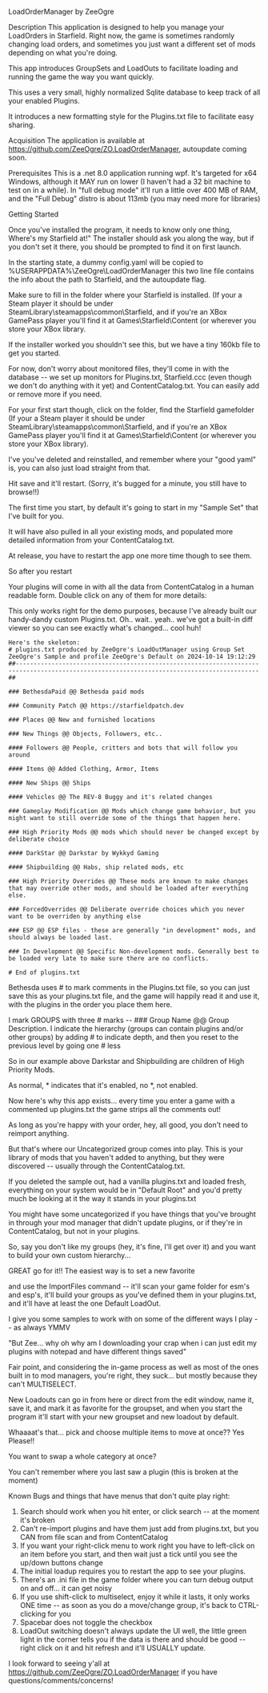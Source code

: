 ﻿LoadOrderManager 
by ZeeOgre

Description
This application is designed to help you manage your LoadOrders in Starfield.  Right now, the game is sometimes randomly changing load orders, and sometimes you just want a different set of mods depending on what you're doing.

This app introduces GroupSets and LoadOuts to facilitate loading and running the game the way you want quickly.

This uses a very small, highly normalized Sqlite database to keep track of all your enabled Plugins.

It introduces a new formatting style for the Plugins.txt file to facilitate easy sharing.

Acquisition
The application is available at https://github.com/ZeeOgre/ZO.LoadOrderManager, autoupdate coming soon.

Prerequisites
This is a .net 8.0 application running wpf. It's targeted for x64 Windows, although it MAY run on lower (I haven't had a 32 bit machine to test on in a while). In "full debug mode" it'll run a little over 400 MB of RAM, and the "Full Debug" distro is about 113mb (you may need more for libraries)

Getting Started

Once you've installed the program, it needs to know only one thing, Where's my Starfield at!"
The installer should ask you along the way, but if you don't set it there, you should be prompted to find it on first launch.

In the starting state, a dummy config.yaml will be copied to %USERAPPDATA%\ZeeOgre\LoadOrderManager this two line file contains the info about the path to Starfield, and the autoupdate flag.

Make sure to fill in the folder where your Starfield is installed. (If your a Steam player it should be under SteamLibrary\steamapps\common\Starfield, and if you're an XBox GamePass player you'll find it at Games\Starfield\Content (or wherever you store your XBox library.


 
If the installer worked you shouldn't see this, but we have a tiny 160kb file to get you started.

 

For now, don't worry about monitored files, they'll come in with the database -- we set up monitors for Plugins.txt, Starfield.ccc (even though we don't do anything with it yet) and ContentCatalog.txt.  You can easily add or remove more if you need.

For your first start though, click on the folder, find the Starfield gamefolder (If your a Steam player it should be under SteamLibrary\steamapps\common\Starfield, and if you're an XBox GamePass player you'll find it at Games\Starfield\Content (or wherever you store your XBox library).

I've you've deleted and reinstalled, and remember where your "good yaml" is, you can also just load straight from that.

Hit save and it'll restart. (Sorry, it's bugged for a minute, you still have to browse!!)



The first time you start, by default it's going to start in my "Sample Set" that I've built for you.

It will have also pulled in all your existing mods, and populated more detailed information from your ContentCatalog.txt.

At release, you have to restart the app one more time though to see them.

 

So after you restart
 
Your plugins will come in with all the data from ContentCatalog in a human readable form.
Double click on any of them for more details:
 
 

This only works right for the demo purposes, because I've already built our handy-dandy custom Plugins.txt.
Oh.. wait.. yeah.. we've got a built-in diff viewer so you can see exactly what's changed... cool huh!

 
```
Here's the skeleton:
# plugins.txt produced by ZeeOgre's LoadOutManager using Group Set ZeeOgre's Sample and profile ZeeOgre's Default on 2024-10-14 19:12:29
##------------------------------------------------------------------------------------------------------------------------------------------##

### BethesdaPaid @@ Bethesda paid mods

### Community Patch @@ https://starfieldpatch.dev

### Places @@ New and furnished locations

### New Things @@ Objects, Followers, etc..

#### Followers @@ People, critters and bots that will follow you around

#### Items @@ Added Clothing, Armor, Items

#### New Ships @@ Ships

#### Vehicles @@ The REV-8 Buggy and it's related changes

### Gameplay Modification @@ Mods which change game behavior, but you might want to still override some of the things that happen here.

### High Priority Mods @@ mods which should never be changed except by deliberate choice

#### DarkStar @@ Darkstar by Wykkyd Gaming

#### Shipbuilding @@ Habs, ship related mods, etc

### High Priority Overrides @@ These mods are known to make changes that may override other mods, and should be loaded after everything else.

### ForcedOverrides @@ Deliberate override choices which you never want to be overriden by anything else

### ESP @@ ESP files - these are generally "in development" mods, and should always be loaded last.

### In Development @@ Specific Non-development mods. Generally best to be loaded very late to make sure there are no conflicts.

# End of plugins.txt
```
Bethesda uses # to mark comments in the Plugins.txt file, so you can just save this as your plugins.txt file, and the game will happily read it and use it, with the plugins in the order you place them here.

I mark GROUPS with three # marks -- ### Group Name @@ Group Description.
I indicate the hierarchy (groups can contain plugins and/or other groups) by adding # to indicate depth, and then you reset to the previous level by going one # less

So in our example above Darkstar and Shipbuilding are children of High Priority Mods.


As normal, * indicates that it's enabled, no *, not enabled.

Now here's why this app exists... every time you enter a game with a commented up plugins.txt the game strips all the comments out!

As long as you're happy with your order, hey, all good, you don't need to reimport anything.

But that's where our Uncategorized group comes into play.  This is your library of mods that you haven't added to anything, but they were discovered -- usually through the ContentCatalog.txt.

If you deleted the sample out, had a vanilla plugins.txt and loaded fresh, everything on your system would be in "Default Root" and you'd pretty much be looking at it the way it stands in your plugins.txt 

You might have some uncategorized if you have things that you've brought in through your mod manager that didn't update plugins, or if they're in ContentCatalog, but not in your plugins.



So, say you don't like my groups (hey, it's fine, I'll get over it) and you want to build your own custom hierarchy... 

GREAT go for it!! The easiest way is to set a new favorite 
 
and use the ImportFiles command -- it'll scan your game folder for esm's and esp's, it'll build your groups as you've defined them in your plugins.txt, and it'll have at least the one Default LoadOut.

 
 
I give you some samples to work with on some of the different ways I play -- as always YMMV

"But Zee... why oh why am I downloading your crap when i can just edit my plugins with notepad and have different things saved"

Fair point, and considering the in-game process as well as most of the ones built in to mod managers, you're right, they suck... but mostly because they can't MULTISELECT.



New Loadouts can go in from here or direct from the edit window, name it, save it, and mark it as favorite for the groupset, and when you start the program it'll start with your new groupset and new loadout by default.


 

Whaaaat's that... pick and choose multiple items to move at once?? Yes Please!!

You want to swap a whole category at once?


 

 

You can't remember where you last saw a plugin (this is broken at the moment)

 

Known Bugs and things that have menus that don't quite play right:
1) Search should work when you hit enter, or click search -- at the moment it's broken
2) Can't re-import plugins and have them just add from plugins.txt, but you CAN from file scan and from ContentCatalog
3) If you want your right-click menu to work right you have to left-click on an item before you start, and then wait just a tick until you see the up/down buttons change
4) The initial loadup requires you to restart the app to see your plugins.
5) There's an .ini file in the game folder where you can turn debug output on and off... it can get noisy
6) If you use shift-click to multiselect, enjoy it while it lasts, it only works ONE time -- as soon as you do a move/change group, it's back to CTRL-clicking for you
7) Spacebar does not toggle the checkbox
8) LoadOut switching doesn't always update the UI well, the little green light in the corner tells you if the data is there and should be good -- right click on it and hit refresh and it'll USUALLY update.




I look forward to seeing y'all at https://github.com/ZeeOgre/ZO.LoadOrderManager if you have questions/comments/concerns!










